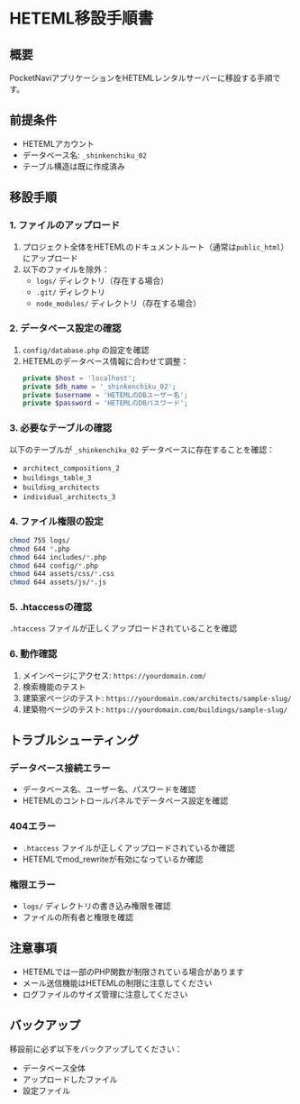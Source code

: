 # HETEML移設手順書

## 概要
PocketNaviアプリケーションをHETEMLレンタルサーバーに移設する手順です。

## 前提条件
- HETEMLアカウント
- データベース名: `_shinkenchiku_02`
- テーブル構造は既に作成済み

## 移設手順

### 1. ファイルのアップロード
1. プロジェクト全体をHETEMLのドキュメントルート（通常は`public_html`）にアップロード
2. 以下のファイルを除外：
   - `logs/` ディレクトリ（存在する場合）
   - `.git/` ディレクトリ
   - `node_modules/` ディレクトリ（存在する場合）

### 2. データベース設定の確認
1. `config/database.php` の設定を確認
2. HETEMLのデータベース情報に合わせて調整：
   ```php
   private $host = 'localhost';
   private $db_name = '_shinkenchiku_02';
   private $username = 'HETEMLのDBユーザー名';
   private $password = 'HETEMLのDBパスワード';
   ```

### 3. 必要なテーブルの確認
以下のテーブルが `_shinkenchiku_02` データベースに存在することを確認：
- `architect_compositions_2`
- `buildings_table_3`
- `building_architects`
- `individual_architects_3`

### 4. ファイル権限の設定
```bash
chmod 755 logs/
chmod 644 *.php
chmod 644 includes/*.php
chmod 644 config/*.php
chmod 644 assets/css/*.css
chmod 644 assets/js/*.js
```

### 5. .htaccessの確認
`.htaccess` ファイルが正しくアップロードされていることを確認

### 6. 動作確認
1. メインページにアクセス: `https://yourdomain.com/`
2. 検索機能のテスト
3. 建築家ページのテスト: `https://yourdomain.com/architects/sample-slug/`
4. 建築物ページのテスト: `https://yourdomain.com/buildings/sample-slug/`

## トラブルシューティング

### データベース接続エラー
- データベース名、ユーザー名、パスワードを確認
- HETEMLのコントロールパネルでデータベース設定を確認

### 404エラー
- `.htaccess` ファイルが正しくアップロードされているか確認
- HETEMLでmod_rewriteが有効になっているか確認

### 権限エラー
- `logs/` ディレクトリの書き込み権限を確認
- ファイルの所有者と権限を確認

## 注意事項
- HETEMLでは一部のPHP関数が制限されている場合があります
- メール送信機能はHETEMLの制限に注意してください
- ログファイルのサイズ管理に注意してください

## バックアップ
移設前に必ず以下をバックアップしてください：
- データベース全体
- アップロードしたファイル
- 設定ファイル
